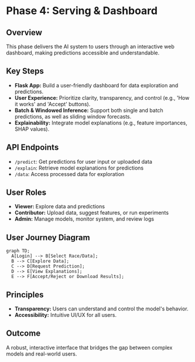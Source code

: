 # Phase 4: Serving & Dashboard

## Overview

This phase delivers the AI system to users through an interactive web dashboard, making predictions accessible and understandable.

## Key Steps

- **Flask App:** Build a user-friendly dashboard for data exploration and predictions.
- **User Experience:** Prioritize clarity, transparency, and control (e.g., 'How it works' and 'Accept' buttons).
- **Batch & Windowed Inference:** Support both single and batch predictions, as well as sliding window forecasts.
- **Explainability:** Integrate model explanations (e.g., feature importances, SHAP values).

## API Endpoints
- `/predict`: Get predictions for user input or uploaded data
- `/explain`: Retrieve model explanations for predictions
- `/data`: Access processed data for exploration

## User Roles
- **Viewer:** Explore data and predictions
- **Contributor:** Upload data, suggest features, or run experiments
- **Admin:** Manage models, monitor system, and review logs

## User Journey Diagram
```mermaid
graph TD;
  A[Login] --> B[Select Race/Data];
  B --> C[Explore Data];
  C --> D[Request Prediction];
  D --> E[View Explanations];
  E --> F[Accept/Reject or Download Results];
```

## Principles

- **Transparency:** Users can understand and control the model's behavior.
- **Accessibility:** Intuitive UI/UX for all users.

## Outcome

A robust, interactive interface that bridges the gap between complex models and real-world users.
